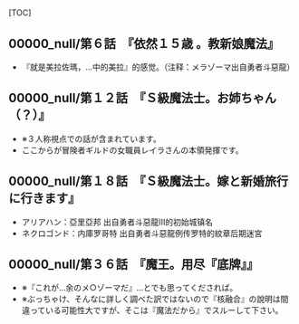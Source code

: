 # 

[TOC]

## 00000_null/第６話　『依然１５歳 。教新娘魔法』

- 『就是美拉佐瑪，…中的美拉』的感觉。（注释：メラゾーマ出自勇者斗惡龍）


## 00000_null/第１２話　『Ｓ級魔法士。お姉ちゃん（？）』

- ※３人称視点での話が含まれています。
- ここからが冒険者ギルドの女職員レイラさんの本領発揮です。


## 00000_null/第１８話　『Ｓ級魔法士。嫁と新婚旅行に行きます』

- アリアハン：亞里亞邦 出自勇者斗惡龍III的初始城镇名
- ネクロゴンド：内庫罗哥特 出自勇者斗惡龍例传罗特的紋章后期迷宮


## 00000_null/第３６話　『魔王。用尽『底牌』』

- ※『これが…余のメ○ゾーマだ』…とでも思ってくだされば。
- ※ぶっちゃけ、そんなに詳しく調べた訳ではないので『核融合』の說明は間違っている可能性大ですが、そこは『魔法だから』でスルーして下さい。
